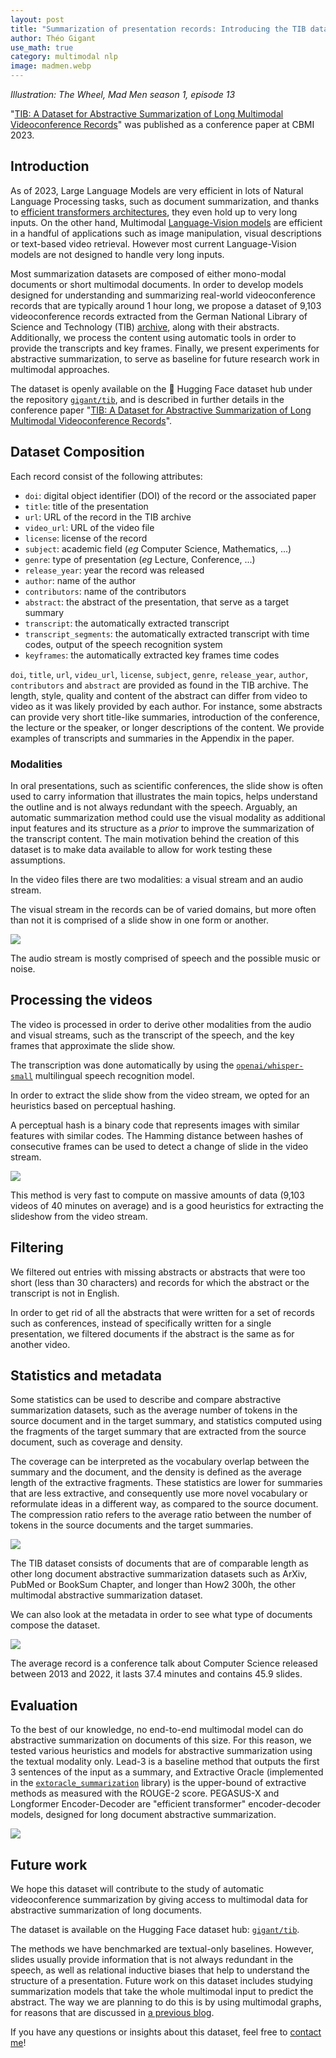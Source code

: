 ```yaml
---
layout: post
title: "Summarization of presentation records: Introducing the TIB dataset"
author: Théo Gigant
use_math: true
category: multimodal nlp
image: madmen.webp
---
```


*Illustration: The Wheel, Mad Men season 1, episode 13*

"[TIB: A Dataset for Abstractive Summarization of Long Multimodal
Videoconference
Records](https://universite-paris-saclay.hal.science/hal-04168911/)" was published as a conference paper at CBMI 2023.

## Introduction

As of 2023, Large Language Models are very efficient in lots of Natural
Language Processing tasks, such as document summarization, and thanks to
[efficient transformers
architectures](https://arxiv.org/abs/2009.06732), they even hold up to
very long inputs. On the other hand, Multimodal [Language-Vision
models](https://huggingface.co/blog/vision_language_pretraining) are
efficient in a handful of applications such as image manipulation,
visual descriptions or text-based video retrieval. However most current
Language-Vision models are not designed to handle very long inputs.

Most summarization datasets are composed of either mono-modal documents
or short multimodal documents. In order to develop models designed for
understanding and summarizing real-world videoconference records that
are typically around 1 hour long, we propose a dataset of 9,103
videoconference records extracted from the German National Library of
Science and Technology (TIB) [archive](https://av.tib.eu/), along with their abstracts.
Additionally, we process the content using automatic tools in order to
provide the transcripts and key frames. Finally, we present experiments
for abstractive summarization, to serve as baseline for future research
work in multimodal approaches.

The dataset is openly available on the 🤗 Hugging Face dataset hub under the repository [`gigant/tib`](https://huggingface.co/datasets/gigant/tib), and is described in further details in the conference paper "[TIB: A Dataset for Abstractive Summarization of Long Multimodal Videoconference Records](https://universite-paris-saclay.hal.science/hal-04168911/)".

## Dataset Composition

Each record consist of the following attributes:

-   `doi`: digital object identifier (DOI) of the record or the
    associated paper
-   `title`: title of the presentation
-   `url`: URL of the record in the TIB archive
-   `video_url`: URL of the video file
-   `license`: license of the record
-   `subject`: academic field (*eg* Computer Science,
    Mathematics, \...)
-   `genre`: type of presentation (*eg* Lecture, Conference,
    \...)
-   `release_year`: year the record was released
-   `author`: name of the author
-   `contributors`: name of the contributors
-   `abstract`: the abstract of the presentation, that serve as a target
    summary
-   `transcript`: the automatically extracted transcript
-   `transcript_segments`: the automatically extracted transcript with
    time codes, output of the speech recognition system
-   `keyframes`: the automatically extracted key frames time codes

`doi`, `title`, `url`, `videu_url`, `license`, `subject`, `genre`,
`release_year`, `author`, `contributors` and `abstract` are provided as
found in the TIB archive. The length, style, quality and content of the
abstract can differ from video to video as it was likely provided by
each author. For instance, some abstracts can provide very short
title-like summaries, introduction of the conference, the lecture or the
speaker, or longer descriptions of the content. We provide examples of
transcripts and summaries in the Appendix in the paper.

### Modalities

In oral presentations, such as scientific conferences, the slide show is
often used to carry information that illustrates the main topics, helps
understand the outline and is not always redundant with the speech.
Arguably, an automatic summarization method could use the visual
modality as additional input features and its structure as a *prior* to
improve the summarization of the transcript content. The main motivation behind the creation of this dataset is to make data available to allow for work testing these assumptions.

In the video files there are two modalities: a visual stream and an audio stream.

The visual stream in the records can be of varied domains, but more often than not it is comprised of a slide show in one form or another.

![](https://i.ibb.co/2kPY7Zc/mm-slides.png)

The audio stream is mostly comprised of speech and the possible music or noise.

## Processing the videos

The video is processed in order to derive other modalities from the audio and visual streams, such as the transcript of the speech, and the key frames that approximate the slide show.

The transcription was done automatically by using the
[`openai/whisper-small`](https://huggingface.co/openai/whisper-small)
multilingual speech recognition model.

In order to extract the slide show from the video stream, we opted for an
heuristics based on perceptual hashing.

A perceptual hash is a binary code that represents images with similar
features with similar codes. The Hamming distance between hashes of
consecutive frames can be used to detect a change of slide in the video
stream.

![](https://i.ibb.co/6Y0mt7q/hash-dist.png)

This method is very fast to compute on massive amounts of data (9,103
videos of 40 minutes on average) and is a good heuristics for extracting
the slideshow from the video stream.

## Filtering

We filtered out entries with missing abstracts or abstracts that were
too short (less than 30 characters) and records for which the abstract
or the transcript is not in English.

In order to get rid of all the abstracts that were written for a set of
records such as conferences, instead of specifically written for a
single presentation, we filtered documents if the abstract is the same
as for another video.

## Statistics and metadata

Some statistics can be used to describe and compare abstractive summarization datasets, such as the average number of tokens in the source document and in the target summary, and statistics computed using the fragments of the target summary that are extracted from the source document, such as coverage and density.

The coverage can be interpreted as the vocabulary overlap between the summary and the document, and the density is defined as the average length of the extractive fragments. These statistics are lower for summaries that are less extractive, and consequently use more novel vocabulary or reformulate ideas in a different way, as compared to the source document.
The compression ratio refers to the average ratio between the number of tokens in the source documents and the target summaries.

![](https://i.ibb.co/Z27kJQs/stats-table.png)

The TIB dataset consists of documents that are of comparable length as other long document abstractive summarization datasets such as ArXiv, PubMed or BookSum Chapter, and longer than How2 300h, the other multimodal abstractive summarization dataset.

We can also look at the metadata in order to see what type of documents compose the dataset.

![](https://i.ibb.co/9Z1kBq4/hist-metadata.png)

The average record is a conference talk about Computer Science released between 2013 and 2022, it lasts 37.4 minutes and contains 45.9 slides.

## Evaluation

To the best of our knowledge, no end-to-end multimodal model can do abstractive summarization on documents of this size. For this reason, we tested various heuristics and models for abstractive summarization using the textual modality only. Lead-3 is a baseline method that outputs the first 3 sentences of the input as a summary, and Extractive Oracle (implemented in the [`extoracle_summarization`](https://github.com/pltrdy/extoracle_summarization) library) is the upper-bound of extractive methods as measured with the ROUGE-2 score. PEGASUS-X and Longformer Encoder-Decoder are "efficient transformer" encoder-decoder models, designed for long document abstractive summarization.

![](https://i.ibb.co/JcD11my/baselines.png)

## Future work

We hope this dataset will contribute to the study of automatic videoconference summarization by giving access to multimodal data for abstractive summarization of long documents.

The dataset is available on the Hugging Face dataset hub: [`gigant/tib`](https://huggingface.co/datasets/gigant/tib).

The methods we have benchmarked are textual-only baselines. However, slides usually provide information that is not always redundant in the speech, as well as relational inductive biases that help to understand the structure of a presentation. Future work on this dataset includes studying summarization models that take the whole multimodal input to predict the abstract. The way we are planning to do this is by using multimodal graphs, for reasons that are discussed in [a previous blog](/multimodal_graphs).

If you have any questions or insights about this dataset, feel free to [contact me](mailto:theo.gigant@l2s.centralesupelec.fr)!
